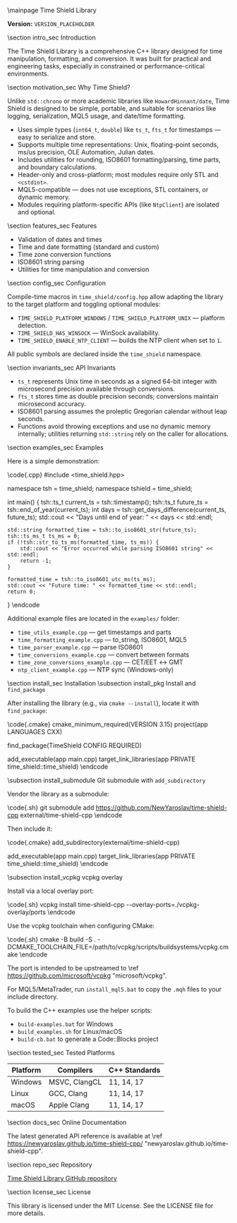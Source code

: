 \mainpage Time Shield Library

**Version:** `VERSION_PLACEHOLDER`

\section intro_sec Introduction

The Time Shield Library is a comprehensive C++ library designed for time manipulation, formatting, and conversion.
It was built for practical and engineering tasks, especially in constrained or performance-critical environments.

\section motivation_sec Why Time Shield?

Unlike `std::chrono` or more academic libraries like `HowardHinnant/date`, Time Shield is designed to be simple,
portable, and suitable for scenarios like logging, serialization, MQL5 usage, and date/time formatting.

- Uses simple types (`int64_t`, `double`) like `ts_t`, `fts_t` for timestamps — easy to serialize and store.
- Supports multiple time representations: Unix, floating-point seconds, ms/us precision, OLE Automation, Julian dates.
- Includes utilities for rounding, ISO8601 formatting/parsing, time parts, and boundary calculations.
- Header-only and cross-platform; most modules require only STL and `<cstdint>`.
- MQL5-compatible — does not use exceptions, STL containers, or dynamic memory.
- Modules requiring platform-specific APIs (like `NtpClient`) are isolated and optional.

\section features_sec Features

- Validation of dates and times
- Time and date formatting (standard and custom)
- Time zone conversion functions
- ISO8601 string parsing
- Utilities for time manipulation and conversion

\section config_sec Configuration

Compile-time macros in `time_shield/config.hpp` allow adapting the library to
the target platform and toggling optional modules:

- `TIME_SHIELD_PLATFORM_WINDOWS` / `TIME_SHIELD_PLATFORM_UNIX` — platform
  detection.
- `TIME_SHIELD_HAS_WINSOCK` — WinSock availability.
- `TIME_SHIELD_ENABLE_NTP_CLIENT` — builds the NTP client when set to `1`.

All public symbols are declared inside the `time_shield` namespace.

\section invariants_sec API Invariants

- `ts_t` represents Unix time in seconds as a signed 64-bit integer with
  microsecond precision available through conversions.
- `fts_t` stores time as double precision seconds; conversions maintain
  microsecond accuracy.
- ISO8601 parsing assumes the proleptic Gregorian calendar without leap seconds.
- Functions avoid throwing exceptions and use no dynamic memory internally;
  utilities returning `std::string` rely on the caller for allocations.

\section examples_sec Examples

Here is a simple demonstration:

\code{.cpp}
#include <time_shield.hpp>

namespace tsh = time_shield;
namespace tshield = time_shield;

int main() {
    tsh::ts_t current_ts = tsh::timestamp();
    tsh::ts_t future_ts = tsh::end_of_year(current_ts);
    int days = tsh::get_days_difference(current_ts, future_ts);
    std::cout << "Days until end of year: " << days << std::endl;

    std::string formatted_time = tsh::to_iso8601_str(future_ts);
    tsh::ts_ms_t ts_ms = 0;
    if (!tsh::str_to_ts_ms(formatted_time, ts_ms)) {
        std::cout << "Error occurred while parsing ISO8601 string" << std::endl;
        return -1;
    }

    formatted_time = tsh::to_iso8601_utc_ms(ts_ms);
    std::cout << "Future time: " << formatted_time << std::endl;
    return 0;
}
\endcode

Additional example files are located in the `examples/` folder:

- `time_utils_example.cpp` — get timestamps and parts
- `time_formatting_example.cpp` — to_string, ISO8601, MQL5
- `time_parser_example.cpp` — parse ISO8601
- `time_conversions_example.cpp` — convert between formats
- `time_zone_conversions_example.cpp` — CET/EET ↔ GMT
- `ntp_client_example.cpp` — NTP sync (Windows-only)

\section install_sec Installation
\subsection install_pkg Install and `find_package`

After installing the library (e.g., via `cmake --install`), locate it with
`find_package`:

\code{.cmake}
cmake_minimum_required(VERSION 3.15)
project(app LANGUAGES CXX)

find_package(TimeShield CONFIG REQUIRED)

add_executable(app main.cpp)
target_link_libraries(app PRIVATE time_shield::time_shield)
\endcode

\subsection install_submodule Git submodule with `add_subdirectory`

Vendor the library as a submodule:

\code{.sh}
git submodule add https://github.com/NewYaroslav/time-shield-cpp external/time-shield-cpp
\endcode

Then include it:

\code{.cmake}
add_subdirectory(external/time-shield-cpp)

add_executable(app main.cpp)
target_link_libraries(app PRIVATE time_shield::time_shield)
\endcode

\subsection install_vcpkg vcpkg overlay

Install via a local overlay port:

\code{.sh}
vcpkg install time-shield-cpp --overlay-ports=./vcpkg-overlay/ports
\endcode

Use the vcpkg toolchain when configuring CMake:

\code{.sh}
cmake -B build -S . -DCMAKE_TOOLCHAIN_FILE=/path/to/vcpkg/scripts/buildsystems/vcpkg.cmake
\endcode

The port is intended to be upstreamed to
\ref https://github.com/microsoft/vcpkg "microsoft/vcpkg".

For MQL5/MetaTrader, run `install_mql5.bat` to copy the `.mqh` files to your
include directory.

To build the C++ examples use the helper scripts:

- `build-examples.bat` for Windows
- `build_examples.sh` for Linux/macOS
- `build-cb.bat` to generate a Code::Blocks project

\section tested_sec Tested Platforms

| Platform | Compilers   | C++ Standards |
|----------|-------------|---------------|
| Windows  | MSVC, ClangCL | 11, 14, 17 |
| Linux    | GCC, Clang  | 11, 14, 17 |
| macOS    | Apple Clang | 11, 14, 17 |

\section docs_sec Online Documentation

The latest generated API reference is available at
\ref https://newyaroslav.github.io/time-shield-cpp/ "newyaroslav.github.io/time-shield-cpp".

\section repo_sec Repository

[Time Shield Library GitHub repository](https://github.com/NewYaroslav/time-shield-cpp)

\section license_sec License

This library is licensed under the MIT License. See the LICENSE file for more details.